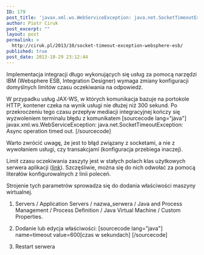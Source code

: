 ```yaml
---
ID: 179
post_title: 'javax.xml.ws.WebServiceException: java.net.SocketTimeoutException: Async operation timed out'
author: Piotr Ciruk
post_excerpt: ""
layout: post
permalink: >
  http://ciruk.pl/2013/10/socket-timeout-exception-websphere-esb/
published: true
post_date: 2013-10-29 23:12:44
---
```

Implementacja integracji długo wykonujących się usług za pomocą narzędzi IBM (Websphere ESB, Integration Designer) wymaga zmiany konfiguracji domyślnych limitów czasu oczekiwania na odpowiedź.

W przypadku usług JAX-WS, w których komunikacja bazuje na portokole HTTP, kontener czeka na wynik usługi nie dłużej niż 300 sekund. Po przekroczeniu tego czasu przepływ mediacji integracyjnej kończy się wyzwoleniem terminalu błędu z komunikatem 
[sourcecode lang="java"]
javax.xml.ws.WebServiceException: java.net.SocketTimeoutException: Async operation timed out.
[/sourcecode]

Warto zwrócić uwagę, że jest to błąd związany z socketami, a nie z wywołaniem usługi, czy transakcjami (konfiguracja przebiega inaczej).

Limit czasu oczekiwania zaszyty jest w stałych polach klas użytkowych serwera aplikacji (<a href="http://pic.dhe.ibm.com/infocenter/wasinfo/v7r0/index.jsp?topic=%2Fcom.ibm.websphere.soafep.multiplatform.doc%2Finfo%2Fae%2Fae%2Frwbs_jaxwstimeouts.html" target="_blank">link</a><wbr />). Szczęśliwie, można się do nich odwołać za pomocą literałów konfigurowalnych z linii poleceń.

Strojenie tych parametrów sprowadza się do dodania właściwości maszyny wirtualnej.

1. Servers / Application Servers / nazwa_serwera / Java and Process Management / Process Definition / Java Virtual Machine / Custom Properties.

2. Dodanie lub edycja właściwości: 
[sourcecode lang="java"]
name=timeout value=600[czas w sekundach]
[/sourcecode]

3. Restart serwera